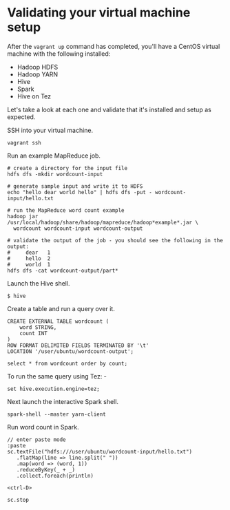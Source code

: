 Validating your virtual machine setup
=====================================

After the `vagrant up` command has completed, you'll have a CentOS
virtual machine with the following installed:

* Hadoop HDFS
* Hadoop YARN
* Hive
* Spark
* Hive on Tez

Let's take a look at each one and validate that it's installed and
setup as expected.

SSH into your virtual machine.

    vagrant ssh

Run an example MapReduce job.

    # create a directory for the input file
    hdfs dfs -mkdir wordcount-input

    # generate sample input and write it to HDFS
    echo "hello dear world hello" | hdfs dfs -put - wordcount-input/hello.txt

    # run the MapReduce word count example
    hadoop jar /usr/local/hadoop/share/hadoop/mapreduce/hadoop*example*.jar \
      wordcount wordcount-input wordcount-output

    # validate the output of the job - you should see the following in the output:
    #     dear   1
    #     hello  2
    #     world  1
    hdfs dfs -cat wordcount-output/part*

Launch the Hive shell.

    $ hive

Create a table and run a query over it.

    CREATE EXTERNAL TABLE wordcount (
        word STRING,
        count INT
    )
    ROW FORMAT DELIMITED FIELDS TERMINATED BY '\t'
    LOCATION '/user/ubuntu/wordcount-output';

    select * from wordcount order by count;

To run the same query using Tez: -

    set hive.execution.engine=tez;

Next launch the interactive Spark shell.

    spark-shell --master yarn-client

Run word count in Spark.

    // enter paste mode
    :paste
    sc.textFile("hdfs:///user/ubuntu/wordcount-input/hello.txt")
       .flatMap(line => line.split(" "))
       .map(word => (word, 1))
       .reduceByKey(_ + _)
       .collect.foreach(println)

    <ctrl-D>

    sc.stop
